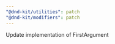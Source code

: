 ```yaml
---
"@dnd-kit/utilities": patch
"@dnd-kit/modifiers": patch
---
```


Update implementation of FirstArgument
